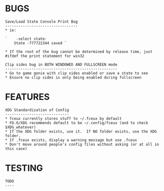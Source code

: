 BUGS
====
	Save/Load State Console Print Bug
	---------------------------------
	* ie:

	`	 -select state-
		State -777722344 saved `
	
	* If the root of the bug cannot be determined by release time, just #ifdef the print statement for win32
	
	Clip sides bug in BOTH WINDOWED AND FULLSCREEN mode
	---------------------------------------------------
	* Go to game genie with clip sides enabled or save a state to see
	* Ensure no clip sides is only being enabled during fullscreen

FEATURES
========
	XDG Standardization of Config
	-----------------------------
	* fceux currently stores stuff to ~/.fceux by default
	* FD.O/XDG recommends default to be ~/.config/fceux (and to check $XDG_whatever)
	* If the XDG folder exists, use it.  If NO folder exists, use the XDG folder.
	* If .fceux exists, display a warning message but use .fceux
	* Don't move around people's config files without asking (or at all in this case)

TESTING
=======
	TODO
	----


